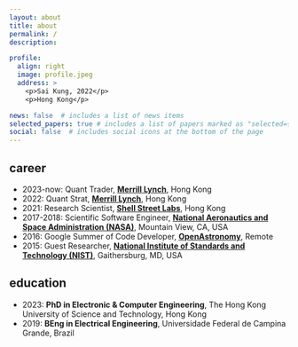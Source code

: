 ```yaml
---
layout: about
title: about
permalink: /
description:

profile:
  align: right
  image: profile.jpeg
  address: >
    <p>Sai Kung, 2022</p>
    <p>Hong Kong</p>

news: false  # includes a list of news items
selected_papers: true # includes a list of papers marked as "selected={true}"
social: false  # includes social icons at the bottom of the page
---
```


<!--
Hi there!

I graduated with a PhD from the Department of Electronic and Computer Engineering at HKUST, in sunny Hong Kong,
where I was a member of the [Convex Optimization in Finance Group](https://github.com/convexfi).

My PhD research focused on problems involving [graphs](https://en.wikipedia.org/wiki/Graph_(discrete_mathematics)) and financial
time series, where I designed [optimization algorithms](https://en.wikipedia.org/wiki/Mathematical_optimization) combined with elements of
[graph theory](https://en.wikipedia.org/wiki/Graph_theory) and
[statistical learning theory](https://en.wikipedia.org/wiki/Statistical_learning_theory),
to extract knowledge from networks of financial assets.
Our research results during my PhD were published in venues such as
NeurIPS, ICML, JMLR, AISTATS, and AAAI. I also served as a reviewer for NeurIPS, ICML, ICLR, JMLR, and IEEE TNNLS.

I have done a number of internships along the way:

* equity quant at [Merrill Lynch](https://www.linkedin.com/company/bank-of-america-merrill-lynch/): wrote code for portfolio risk optimization and limit order book forecasting;
* research scientist at [Shell Street Labs](https://www.linkedin.com/company/shell-street-labs/about/): wrote code for portfolio strategy optimization;
* scientific software engineer at [National Aeronautics and Space Administration (NASA)](https://exoplanets.nasa.gov/news/1529/meet-the-kepler-mission-team/): part of the lead developers team of [lightkurve](https://github.com/lightkurve/lightkurve), an open source package for time series analysis of NASA [Kepler, K2](https://www.nasa.gov/mission_pages/kepler/main/index.html), & [TESS](https://exoplanets.nasa.gov/tess/) data;
* Google Summer of Code developer for [OpenAstronomy](https://www.openastronomy.org): improved the point spread function photometry capabilities of [photutils](https://github.com/astropy/photutils/graphs/contributors);
* guest researcher at [National Institute of Standards and Technology (NIST)](https://www.nist.gov): research on nanophotonics published in [Nature](https://www.nature.com/articles/s41467-017-00987-6) and [Review of Scientific Instruments](https://aip.scitation.org/doi/full/10.1063/1.4976578);

I'll be joining Merrill Lynch on August 2023 as an equity trader on the Central Risk Book desk.
-->

## career

* 2023-now: Quant Trader, [**Merrill Lynch**](https://www.linkedin.com/company/bank-of-america/), Hong Kong
* 2022: Quant Strat, [**Merrill Lynch**](https://www.linkedin.com/company/bank-of-america/), Hong Kong
* 2021: Research Scientist, [**Shell Street Labs**](https://www.linkedin.com/company/shell-street-labs/about/), Hong Kong
* 2017-2018: Scientific Software Engineer, [**National Aeronautics and Space Administration (NASA)**](https://exoplanets.nasa.gov/news/1529/meet-the-kepler-mission-team/), Mountain View, CA, USA
* 2016: Google Summer of Code Developer, **[OpenAstronomy](https://www.openastronomy.org)**, Remote
* 2015: Guest Researcher, **[National Institute of Standards and Technology (NIST)](https://www.nist.gov)**, Gaithersburg, MD, USA

## education

* 2023: **PhD in Electronic & Computer Engineering**, The Hong Kong University of Science and Technology, Hong Kong
* 2019: **BEng in Electrical Engineering**, Universidade Federal de Campina Grande, Brazil
